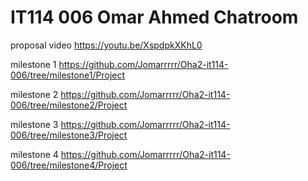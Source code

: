

# IT114 006 Omar Ahmed Chatroom




proposal video
https://youtu.be/XspdpkXKhL0




milestone 1
https://github.com/Jomarrrrr/Oha2-it114-006/tree/milestone1/Project

milestone 2
https://github.com/Jomarrrrr/Oha2-it114-006/tree/milestone2/Project

milestone 3
https://github.com/Jomarrrrr/Oha2-it114-006/tree/milestone3/Project

milestone 4
https://github.com/Jomarrrrr/Oha2-it114-006/tree/milestone4/Project


